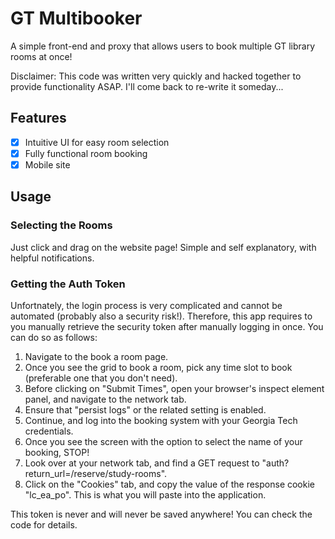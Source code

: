 # GT Multibooker

A simple front-end and proxy that allows users to book multiple GT library rooms
at once!

Disclaimer: This code was written very quickly and hacked together to provide
functionality ASAP. I'll come back to re-write it someday...

## Features

- [x] Intuitive UI for easy room selection
- [x] Fully functional room booking
- [x] Mobile site

## Usage

### Selecting the Rooms

Just click and drag on the website page! Simple and self explanatory, with
helpful notifications.

### Getting the Auth Token

Unfortnately, the login process is very complicated and cannot be automated
(probably also a security risk!). Therefore, this app requires to you manually
retrieve the security token after manually logging in once. You can do so as
follows:

1. Navigate to the book a room page.
2. Once you see the grid to book a room, pick any time slot to book (preferable
   one that you don't need).
3. Before clicking on "Submit Times", open your browser's inspect element panel,
   and navigate to the network tab.
4. Ensure that "persist logs" or the related setting is enabled.
5. Continue, and log into the booking system with your Georgia Tech credentials.
6. Once you see the screen with the option to select the name of your booking,
   STOP!
7. Look over at your network tab, and find a GET request to
   "auth?return_url=/reserve/study-rooms".
8. Click on the "Cookies" tab, and copy the value of the response cookie
   "lc_ea_po". This is what you will paste into the application.

This token is never and will never be saved anywhere! You can check the code for
details.
